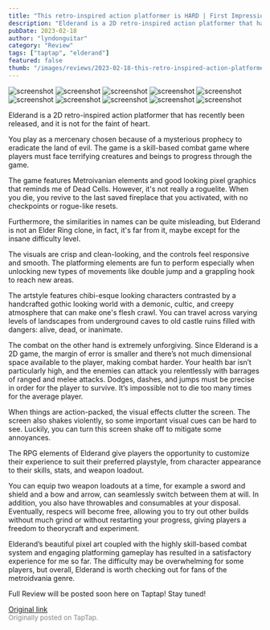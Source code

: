 ```yaml
---
title: "This retro-inspired action platformer is HARD | First Impressions - Elderand"
description: "Elderand is a 2D retro-inspired action platformer that has recently been released, and it is not for the faint of heart."
pubDate: 2023-02-18
author: "lyndonguitar"
category: "Review"
tags: ["taptap", "elderand"]
featured: false
thumb: "/images/reviews/2023-02-18-this-retro-inspired-action-platformer-is-hard--first-impressions---elderand-0.avif"
---
```


<div class="gallery">
  <img src="/images/reviews/2023-02-18-this-retro-inspired-action-platformer-is-hard--first-impressions---elderand-0.avif" alt="screenshot" />
  <img src="/images/reviews/2023-02-18-this-retro-inspired-action-platformer-is-hard--first-impressions---elderand-1.avif" alt="screenshot" />
  <img src="/images/reviews/2023-02-18-this-retro-inspired-action-platformer-is-hard--first-impressions---elderand-2.avif" alt="screenshot" />
  <img src="/images/reviews/2023-02-18-this-retro-inspired-action-platformer-is-hard--first-impressions---elderand-3.avif" alt="screenshot" />
  <img src="/images/reviews/2023-02-18-this-retro-inspired-action-platformer-is-hard--first-impressions---elderand-4.avif" alt="screenshot" />
  <img src="/images/reviews/2023-02-18-this-retro-inspired-action-platformer-is-hard--first-impressions---elderand-5.avif" alt="screenshot" />
  <img src="/images/reviews/2023-02-18-this-retro-inspired-action-platformer-is-hard--first-impressions---elderand-6.avif" alt="screenshot" />
  <img src="/images/reviews/2023-02-18-this-retro-inspired-action-platformer-is-hard--first-impressions---elderand-7.avif" alt="screenshot" />
  <img src="/images/reviews/2023-02-18-this-retro-inspired-action-platformer-is-hard--first-impressions---elderand-8.avif" alt="screenshot" />
  <img src="/images/reviews/2023-02-18-this-retro-inspired-action-platformer-is-hard--first-impressions---elderand-9.avif" alt="screenshot" />
</div>

Elderand is a 2D retro-inspired action platformer that has recently been released, and it is not for the faint of heart.

You play as a mercenary chosen because of a mysterious prophecy to eradicate the land of evil. The game is a skill-based combat game where players must face terrifying creatures and beings to progress through the game.

The game features Metroivanian elements and good looking pixel graphics that reminds me of Dead Cells. However, it's not really a roguelite. When you die, you revive to the last saved fireplace that you activated, with no checkpoints or rogue-like resets.

Furthermore, the similarities in names can be quite misleading, but Elderand is not an Elder Ring clone, in fact, it's far from it, maybe except for the insane difficulty level.

The visuals are crisp and clean-looking, and the controls feel responsive and smooth. The platforming elements are fun to perform especially when unlocking new types of movements like double jump and a grappling hook to reach new areas.

The artstyle features chibi-esque looking characters contrasted by a handcrafted gothic looking world with a demonic, cultic, and creepy atmosphere that can make one's flesh crawl. You can travel across varying levels of landscapes from underground caves to old castle ruins filled with dangers: alive, dead, or inanimate.

The combat on the other hand is extremely unforgiving. Since Elderand is a 2D game, the margin of error is smaller and there’s not much dimensional space available to the player, making combat harder. Your health bar isn’t particularly high, and the enemies can attack you relentlessly with barrages of ranged and melee attacks. Dodges, dashes, and jumps must be precise in order for the player to survive. It’s impossible not to die too many times for the average player.

When things are action-packed, the visual effects clutter the screen. The screen also shakes violently, so some important visual cues can be hard to see. Luckily, you can turn this screen shake off to mitigate some annoyances.

The RPG elements of Elderand give players the opportunity to customize their experience to suit their preferred playstyle, from character appearance to their skills, stats, and weapon loadout.

You can equip two weapon loadouts at a time, for example a sword and shield and a bow and arrow, can seamlessly switch between them at will. In addition, you also have throwables and consumables at your disposal. Eventually, respecs will become free, allowing you to try out other builds without much grind or without restarting your progress, giving players a freedom to theorycraft and experiment.

Elderand’s beautiful pixel art coupled with the highly skill-based combat system and engaging platforming gameplay has resulted in a satisfactory experience for me so far. The difficulty may be overwhelming for some players, but overall, Elderand is worth checking out for fans of the metroidvania genre.

Full Review will be posted soon here on Taptap! Stay tuned!

[Original link](https://www.taptap.io/post/4567476)<br><span style="font-size: 0.95em; color: #888;">Originally posted on TapTap.</span>
